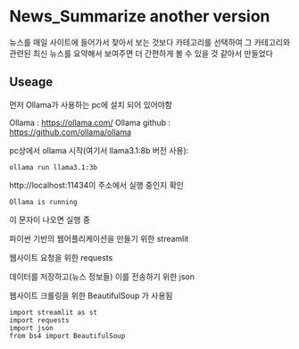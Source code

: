 News_Summarize another version
=============

뉴스를 매일 사이트에 들어가서 찾아서 보는 것보다 카테고리를 선택하여 그 카테고리와 관련된 최신 뉴스를 요약해서 보여주면 더 간편하게 볼 수 
있을 것 같아서 만들었다

Useage
-------------
먼저 Ollama가 사용하는 pc에 설치 되어 있어야함

Ollama : <https://ollama.com/>
Ollama github : <https://github.com/ollama/ollama>

pc상에서 ollama 시작(여기서 llama3.1:8b 버전 사용):
  
    ollama run llama3.1:3b


http://localhost:11434이 주소에서 실행 중인지 확인

    Ollama is running

이 문자이 나오면 실행 중 

파이썬 기반의 웹어플리케이션을 만들기 위한 streamlit

웹사이트 요청을 위한 requests

데이터를 저장하고(뉴스 정보들) 이를 전송하기 위한 json

웹사이트 크롤링을 위한 BeautifulSoup 가 사용됨
    
```
import streamlit as st
import requests
import json
from bs4 import BeautifulSoup
```
   



